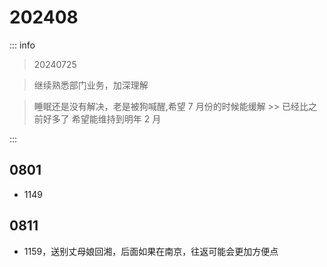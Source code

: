 # 202408

::: info

> 20240725

> 继续熟悉部门业务，加深理解

> 睡眠还是没有解决，老是被狗喊醒,希望 7 月份的时候能缓解 >> 已经比之前好多了 希望能维持到明年 2 月

:::

## 0801

- 1149

## 0811

- 1159，送别丈母娘回湘，后面如果在南京，往返可能会更加方便点
